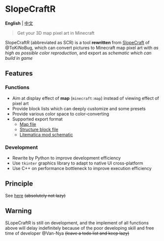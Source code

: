 # SlopeCraftR

**English** | [中文](README_cn.md "README_cn.md")  <!-- lang  -->

> Get your 3D map pixel art in Minecraft

SlopeCraftR (abbreviated as SCR) is a tool **rewritten** from [SlopeCraft](https://github.com/ToKiNoBug/SlopeCraft "ToKiNoBug/SlopeCraft") of @ToKiNoBug, which can convert pictures to Minecraft map pixel art with *as high as possible color reproduction*, and export as *schematic which can build in game*

## Features

### Functions

- Aim at display effect of **map** (`minecraft:map`) instead of viewing effect of pixel art
- Provide block lists which can deeply customize and some presets
- Provide various color space to color-converting
- Supported export format
  - [Map file](https://minecraft.fandom.com/wiki/Map_item_format "Map item format - Minecraft Wiki")
  - [Structure block file](https://minecraft.fandom.com/wiki/Structure_Block_file_format "Structure Block file format - Minecraft Wiki")
  - [Litematica mod schematic](https://github.com/maruohon/litematica "maruohon/litematica")

### Development

- Rewrite by Python to improve development efficiency
- Use `tkinter` graphics library to adapt to native UI cross-platform
- Use C++ on performance bottleneck to improve execution efficiency

## Principle

See [here](https://minecraft.fandom.com/wiki/Map_item_format "Map item format - Minecraft Wiki") ~~(absolutely not lazy)~~

## Warning

SLopeCraftR is still on development, and the implement of all functions above will delay indefinitely because of the poor developing skill and free time of developer @Van-Nya ~~(leave a todo list and keep lazy)~~
